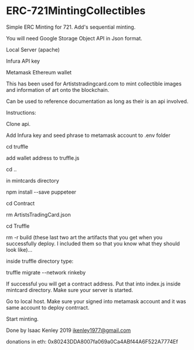 # ERC-721MintingCollectibles

Simple ERC Minting for 721.  Add's sequential minting.

You will need Google Storage Object API in Json format.

Local Server (apache)

Infura API key

Metamask Ethereum wallet

This has been used for Artiststradingcard.com to mint collectible images and information of art onto the blockchain.

Can be used to reference documentation as long as their is an api involved.

Instructions:

Clone api.

Add Infura key and seed phrase to metamask account to .env folder

cd truffle

add wallet address to truffle.js

cd ..

in mintcards directory

npm install --save puppeteer

cd Contract

rm ArtistsTradingCard.json

cd Truffle

rm -r build     (these last two art the artifacts that you get when you successfully deploy.  I included them so that you know what they should look like)...

inside truffle directory type:

truffle migrate --network rinkeby

If successful you will get a contract address.  Put that into index.js inside mintcard directory.  Make sure your server is started.  

Go to local host.  Make sure your signed into metamask account and it was same account to deploy contrract.

Start minting.

Done by Isaac Kenley 2019 ikenley1977@gmail.com

donations in eth:  0x80243DDA8007fa069a0Ca4ABf44A6F522A7774Ef
